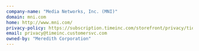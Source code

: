 ```yaml
---
company-name: "Media Networks, Inc. (MNI)"
domain: mni.com
home: http://www.mni.com/
privacy-policy: https://subscription.timeinc.com/storefront/privacy/tio/generic_privacy_new.html?dnp-source=E
email: privacy@timeinc.customersvc.com
owned-by: "Meredith Corporation"
---
```




